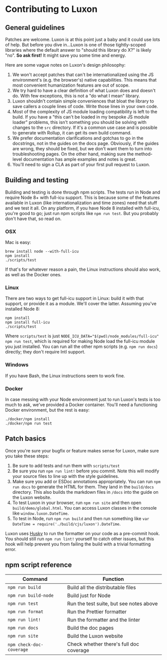 # Contributing to Luxon

## General guidelines

Patches are welcome. Luxon is at this point just a baby and it could use lots of help. But before you dive in...Luxon is one of those tightly-scoped libraries where the default answer to "should this library do X?" is likely "no". **So ask first!** It might save you some time and energy.

Here are some vague notes on Luxon's design philosophy:

 1. We won't accept patches that can't be internationalized using the JS environment's (e.g. the browser's) native capabilities. This means that most convenient humanization features are out of scope.
 1. We try hard to have a clear definition of what Luxon does and doesn't do. With few exceptions, this is not a "do what I mean" library.
 1. Luxon shouldn't contain simple conveniences that bloat the library to save callers a couple lines of code. Write those lines in your own code.
 1. Most of the complexity of JS module loading compatibility is left to the build. If you have a "this can't be loaded in my bespoke JS module loader" problems, this isn't something you should be solving with changes to the `src` directory. If it's a common use case and is possible to generate with Rollup, it can get its own build command.
 1. We prefer documentation clarifications and gotchas to go in the docstrings, not in the guides on the docs page. Obviously, if the guides are wrong, they should be fixed, but we don't want them to turn into troubleshooting pages. On the other hand, making sure the method-level documentation has ample examples and notes is great.
 1. You'll need to sign a CLA as part of your first pull request to Luxon.
 
## Building and testing

Building and testing is done through npm scripts. The tests run in Node and require Node 8+ with full-icu support. This is because some of the features available in Luxon (like internationalization and time zones) need that stuff and we test it all. On any platform, if you have Node 8 installed with full-icu, you're good to go; just run npm scripts like `npm run test`. But you probably don't have that, so read on.

### OSX

Mac is easy:

```
brew install node --with-full-icu
npm install
./scripts/test
```

If that's for whatever reason a pain, the Linux instructions should also work, as well as the Docker ones.

### Linux

There are two ways to get full-icu support in Linux: build it with that support, or provide it as a module. We'll cover the latter. Assuming you've installed Node 8:

```
npm install
npm install full-icu
./scripts/test
```

Where `scripts/test` is just `NODE_ICU_DATA="$(pwd)/node_modules/full-icu" npm run test`, which is required for making Node load the full-icu module you just installed. You can run all the other npm scripts (e.g. `npm run docs`) directly; they don't require Intl support.

### Windows

If you have Bash, the Linux instructions seem to work fine.

### Docker

In case messing with your Node environment just to run Luxon's tests is too much to ask, we've provided a Docker container. You'll need a functioning Docker environment, but the rest is easy:

```
./docker/npm install
./docker/npm run test
```

## Patch basics

Once you're sure your bugfix or feature makes sense for Luxon, make sure you take these steps:

 1. Be sure to add tests and run them with `scripts/test`
 1. Be sure you run `npm run lint!` before you commit. Note this will modify your source files to line up with the style guidelines.
 1. Make sure you add or ESDoc annotations appropriately. You can run `npm run docs` to generate the HTML for them. They land in the `build/docs` directory. This also builds the markdown files in `/docs` into the guide on the Luxon website.
 1. To test Luxon in your browser, run `npm run site` and then open `build/demo/global.html`. You can access Luxon classes in the console like `window.luxon.DateTime`.
 1. To test in Node, run `npm run build` and then run something like `var DateTime = require('./build/cjs/luxon').DateTime`.

Luxon uses [Husky](https://github.com/typicode/husky) to run the formatter on your code as a pre-commit hook. You should still run `npm run lint!` yourself to catch other issues, but this hook will help prevent you from failing the build with a trivial formatting error.

## npm script reference

| Command                  | Function                                |
|--------------------------|-----------------------------------------|
| `npm run build`          | Build all the distributable files       |
| `npm run build-node`     | Build just for Node                     |
| `npm run test`           | Run the test suite, but see notes above |
| `npm run format`         | Run the Prettier formatter              |
| `npm run lint!`          | Run the formatter and the linter        |
| `npm run docs`           | Build the doc pages                     |
| `npm run site`           | Build the Luxon website                 |
| `npm check-doc-coverage` | Check whether there's full doc coverage |
